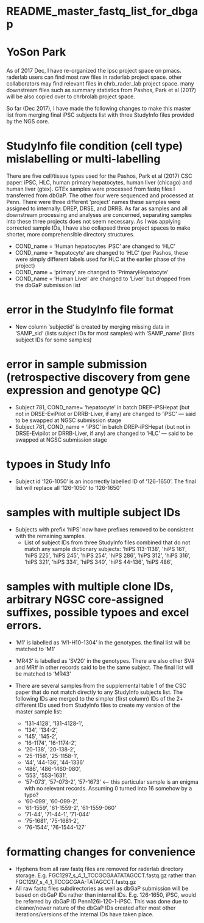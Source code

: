 
###
# README_master_fastq_list_for_dbgap
# YoSon Park
###

As of 2017 Dec, I have re-organized the ipsc project space on pmacs. raderlab users can find most raw files in raderlab project space. other collaborators may find relevant files in chrb_rader_lab project space. many downstream files such as summary statistics from Pashos, Park et al (2017) will be also copied over to chrbrolab project space. 


So far (Dec 2017), I have made the following changes to make this master list from merging final iPSC subjects list with three StudyInfo files provided by the NGS core.



# StudyInfo file condition (cell type) mislabelling or multi-labelling

There are five cell/tissue types used for the Pashos, Park et al (2017) CSC paper: iPSC, HLC, human primary hepatocytes, human liver (chicago) and human liver (gtex). GTEx samples were processed from fastq files I transferred from dbGaP. The other four were sequenced and processed at Penn. There were three different 'project' names these samples were assigned to internally: DREP, DRSE, and DRRB. As far as samples and all downstream processing and analyses are concerned, separating samples into these three projects does not seem necessary. As I was applying corrected sample IDs, I have also collapsed three project spaces to make shorter, more comprehensible directory structures.

* COND_name = ‘Human hepatocytes iPSC’ are changed to ‘HLC’ 
* COND_name = ‘hepatocyte’ are changed to ‘HLC’ (per Pashos, these were simply different labels used for HLC at the earlier phase of the project)
* COND_name = ‘primary’ are changed to ‘PrimaryHepatocyte’
* COND_name = ‘Human Liver’ are changed to ‘Liver’ but dropped from the dbGaP submission list 



# error in the StudyInfo file format

* New column ‘subjectid' is created by merging missing data in ‘SAMP_sid’ (lists subject IDs for most samples) with ‘SAMP_name’ (lists subject IDs for some samples) 



# error in sample submission (retrospective discovery from gene expression and genotype QC)

* Subject 781, COND_name= ‘hepatocyte’ in batch DREP-iPSHepat (but not in DRSE-EviPilot or DRRB-Liver, if any) are changed to ‘iPSC’ — said to be swapped at NGSC submission stage
* Subject 781, COND_name = ‘iPSC’ in batch DREP-iPSHepat (but not in DRSE-Evipilot or DRRB-Liver, if any) are changed to ‘HLC’ — said to be swapped at NGSC submission stage



# typoes in Study Info

* Subject id ‘126-1050’ is an incorrectly labelled ID of ‘126-1650’. The final list will replace all ‘126-1050’ to ‘126-1650’



# samples with multiple subject IDs

* Subjects with prefix ‘hiPS’ now have prefixes removed to be consistent with the remaining samples.
  * List of subject IDs from three StudyInfo files combined that do not match any sample dictionary subjects: 'hiPS 113-1138', 'hiPS 161', 'hiPS 225’, 'hiPS 245', 'hiPS 254', 'hiPS 286', 'hiPS 312', 'hiPS 316’, 'hiPS 321', 'hiPS 334', 'hiPS 340', 'hiPS 44-136', 'hiPS 486’,




# samples with multiple clone IDs, arbitrary NGSC core-assigned suffixes, possible typoes and excel errors.

* ‘M1’ is labelled as ‘M1-H10-1304’ in the genotypes. the final list will be matched to ‘M1’
* ‘MR43’ is labelled as ‘SV20’ in the genotypes. There are also other SV# and MR# in other records said to be the same subject. The final list will be matched to ‘MR43’

* There are several samples from the supplemental table 1 of the CSC paper that do not match directly to any StudyInfo subjects list. The following IDs are merged to the simpler (first column) IDs of the 2+ different IDs used from StudyInfo files to create my version of the master sample list:
  * '131-4128', '131-4128-1’, 
  * '134', '134-2’, 
  * '145', '145-2’, 
  * '16-1174', '16-1174-2’, 
  * '20-138', '20-138-2’, 
  * '25-1158', '25-1158-1’, 
  * '44', '44-136’, '44-1336'
  * '486', '486-1460-080’, 
  * '553', '553-1631’, 
  * '57-073', '57-073-2’, '57-1673’ <— this particular sample is an enigma with no relevant records. Assuming 0 turned into 16 somehow by a typo?
  * '60-099', '60-099-2’, 
  * '61-1559', '61-1559-2’, '61-1559-060'
  * '71-44', '71-44-1’, '71-044'
  * '75-1681', '75-1681-2’, 
  * '76-1544’, '76-1544-127’   



# formatting changes for convenience

* Hyphens from all raw fastq files are removed for raderlab directory storage. E.g. FGC1297_s_4_1_TCCGCGAATATAGCCT.fastq.gz rather than FGC1297_s_4_1_TCCGCGAA-TATAGCCT.fastq.gz
* All raw fastq files subdirectories as well as dbGaP submission will be based on dbGaP IDs rather than internal IDs. E.g. 126-1650, iPSC, would be referred by dbGaP ID Penn126i-120-1-iPSC. This was done due to cleaner/newer nature of the dbGaP IDs created after most other iterations/versions of the internal IDs have taken place.







